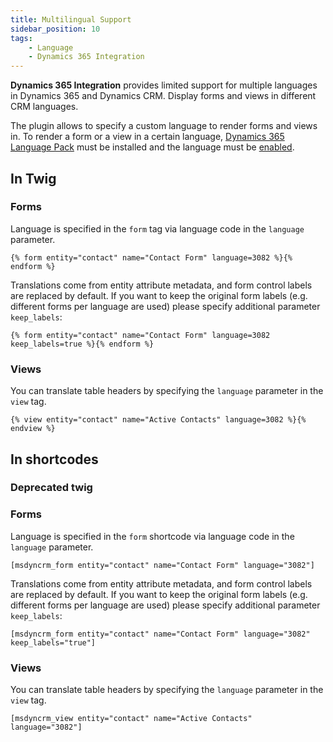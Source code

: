 ```yaml
---
title: Multilingual Support
sidebar_position: 10
tags:
    - Language
    - Dynamics 365 Integration
---
```


**Dynamics 365 Integration** provides limited support for multiple languages in Dynamics 365 and Dynamics CRM. Display forms and views in different CRM languages.

The plugin allows to specify a custom language to render forms and views in. To render a form or a view in a certain language, [Dynamics 365 Language Pack](https://technet.microsoft.com/en-us/library/hh699736.aspx) must be installed and the language must be [enabled](https://technet.microsoft.com/en-us/library/dn832148.aspx).

## In Twig

### Forms

Language is specified in the `form` tag via language code in the `language` parameter.

```twig
{% form entity="contact" name="Contact Form" language=3082 %}{% endform %}
```

Translations come from entity attribute metadata, and form control labels are replaced by default. If you want to keep the original form labels (e.g. different forms per language are used) please specify additional parameter `keep_labels`:

```twig
{% form entity="contact" name="Contact Form" language=3082 keep_labels=true %}{% endform %}
```

### Views

You can translate table headers by specifying the `language` parameter in the `view` tag.

```twig
{% view entity="contact" name="Active Contacts" language=3082 %}{% endview %}
```

## In shortcodes

<div style={{ padding: '3px', backgroundColor: 'red' }}>
    <h3>Deprecated twig</h3>
</div> 

### Forms

Language is specified in the `form` shortcode via language code in the `language` parameter.

```
[msdyncrm_form entity="contact" name="Contact Form" language="3082"]
```

Translations come from entity attribute metadata, and form control labels are replaced by default. If you want to keep the original form labels (e.g. different forms per language are used) please specify additional parameter `keep_labels`:

```
[msdyncrm_form entity="contact" name="Contact Form" language="3082" keep_labels="true"]
```

### Views

You can translate table headers by specifying the `language` parameter in the `view` tag.

```
[msdyncrm_view entity="contact" name="Active Contacts" language="3082"]
```

